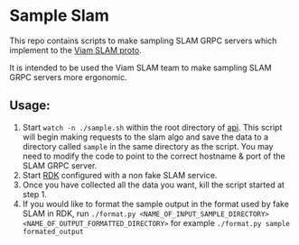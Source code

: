 # Sample Slam

This repo contains scripts to make sampling SLAM GRPC servers which implement to the [Viam SLAM proto](https://github.com/viamrobotics/api/blob/main/proto/viam/service/slam/v1/slam.proto).

It is intended to be used the Viam SLAM team to make sampling SLAM GRPC servers more ergonomic.

## Usage:
1. Start `watch -n ./sample.sh` within the root directory of [api](https://github.com/viamrobotics/api). This script will begin making requests to the slam algo and save the data to a directory called `sample` in the same directory as the script. You may need to modify the code to point to the correct hostname & port of the SLAM GRPC server. 
2. Start [RDK](https://github.com/viamrobotics/rdk) configured with a non fake SLAM service.
3. Once you have collected all the data you want, kill the script started at step 1.
4. If you would like to format the sample output in the format used by fake SLAM in RDK, run `./format.py <NAME_OF_INPUT_SAMPLE_DIRECTORY> <NAME_OF_OUTPUT_FORMATTED_DIRECTORY>` for example `./format.py sample formated_output`
